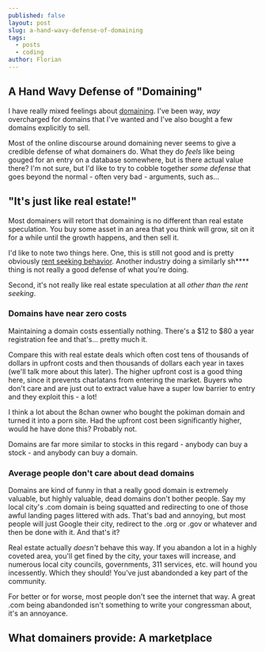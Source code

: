 ```yaml
---
published: false
layout: post
slug: a-hand-wavy-defense-of-domaining
tags:
  - posts
  - coding
author: Florian
---
```

## A Hand Wavy Defense of "Domaining"

I have really mixed feelings about [domaining](https://en.wikipedia.org/wiki/Domain_name_speculation). I've been way, _way_ overcharged for domains that I've wanted and I've also bought a few domains explicitly to sell.

Most of the online discourse around domaining never seems to give a credible defense of what domainers do. What they do _feels_ like being gouged for an entry on a database somewhere, but is there actual value there? I'm not sure, but I'd like to try to cobble together *some defense* that goes beyond the normal - often very bad - arguments, such as...

## "It's just like real estate!"

Most domainers will retort that domaining is no different than real estate speculation. You buy some asset in an area that you think will grow, sit on it for a while until the growth happens, and then sell it.

I'd like to note two things here. One, this is still not good and is pretty obviously [rent seeking behavior](https://en.wikipedia.org/wiki/Rent-seeking). Another industry doing a similarly sh**** thing is not really a good defense of what you're doing.

Second, it's not really like real estate speculation at all *other than the rent seeking*.

### Domains have near zero costs

Maintaining a domain costs essentially nothing. There's a $12 to $80 a year registration fee and that's... pretty much it.

Compare this with real estate deals which often cost tens of thousands of dollars in upfront costs and then thousands of dollars each year in taxes (we'll talk more about this later). The higher upfront cost is a good thing here, since it prevents charlatans from entering the market. Buyers who don't care and are just out to extract value have a super low barrier to entry and they exploit this - a lot!

I think a lot about the 8chan owner who bought the pokiman domain and turned it into a porn site. Had the upfront cost been significantly higher, would he have done this? Probably not.

Domains are far more similar to stocks in this regard - anybody can buy a stock - and anybody can buy a domain.

### Average people don't care about dead domains

Domains are kind of funny in that a really good domain is extremely valuable, but highly valuable, dead domains don't bother people. Say my local city's .com domain is being squatted and redirecting to one of those awful landing pages littered with ads. That's bad and annoying, but most people will just Google their city, redirect to the .org or .gov or whatever and then be done with it. And that's it?

Real estate actually *doesn't* behave this way. If you abandon a lot in a highly coveted area, you'll get fined by the city, your taxes will increase, and numerous local city councils, governments, 311 services, etc. will hound you incessently. Which they should! You've just abandonded a key part of the community.

For better or for worse, most people don't see the internet that way. A great .com being abandonded isn't something to write your congressman about, it's an annoyance.


## What domainers provide: A marketplace













